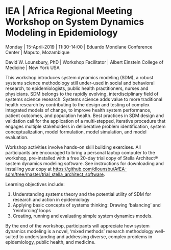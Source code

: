 # IEA | Africa Regional Meeting Workshop on System Dynamics Modeling in Epidemiology 

Monday | 15-April-2019 | 11:30-14:00 | Eduardo Mondlane Conference Center | Maputo, Mozambique

David W. Lounsbury, PhD | Workshop Facilitator | Albert Einstein College of Medicine | New York USA

This workshop introduces system dynamics modeling (SDM), a robust systems science methodology still under-used in social and behavioral research, to epidemiologists, public health practitioners, nurses and physicians. SDM belongs to the rapidly evolving, interdisciplinary field of systems science research. Systems science adds value to more traditional health research by contributing to the design and testing of complex integrated models of change, to improve health system performance, patient outcomes, and population health. Best practices in SDM design and validation call for the application of a multi-stepped, iterative procedure that engages multiple stakeholders in deliberative problem identification, system conceptualization, model formulation, model simulation, and model evaluation. 

Workshop activities involve hands-on skill building exercises. All participants are encouraged to bring a personal laptop computer to the workshop, pre-installed with a free 20-day trial copy of Stella Architect® system dynamics modeling software. See instructions for downloading and installing your copy at https://github.com/dlounsbu/AfEA-sdm/tree/master/trial_stella_architect_software.

Learning objectives include: 
1.	Understanding systems theory and the potential utility of SDM for research and action in epidemiology
2.	Applying basic concepts of systems thinking: Drawing ‘balancing’ and ‘reinforcing’ loops 
3.	Creating, running and evaluating simple system dynamics models. 

By the end of the workshop, participants will appreciate how system dynamics modeling is a novel, ‘mixed methods’ research methodology well-suited to understanding and addressing diverse, complex problems in epidemiology, public health, and medicine. 
